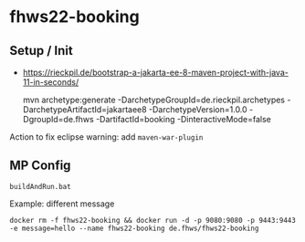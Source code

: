 # fhws22-booking

## Setup / Init


- https://rieckpil.de/bootstrap-a-jakarta-ee-8-maven-project-with-java-11-in-seconds/

	mvn archetype:generate -DarchetypeGroupId=de.rieckpil.archetypes -DarchetypeArtifactId=jakartaee8 -DarchetypeVersion=1.0.0  -DgroupId=de.fhws -DartifactId=booking -DinteractiveMode=false

Action to fix eclipse warning: add `maven-war-plugin`


## MP Config 

	buildAndRun.bat
	
Example: different message

	docker rm -f fhws22-booking && docker run -d -p 9080:9080 -p 9443:9443 -e message=hello --name fhws22-booking de.fhws/fhws22-booking
	
